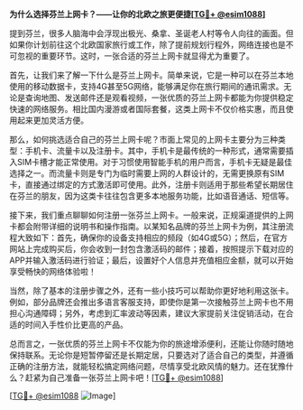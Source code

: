 **为什么选择芬兰上网卡？——让你的北欧之旅更便捷[[TG💪+ @esim1088](https://t.me/s/esim1088)]**

提到芬兰，很多人脑海中会浮现出极光、桑拿、圣诞老人村等令人向往的画面。但如果你计划前往这个北欧国家旅行或工作，除了提前规划行程外，网络连接也是不可忽视的重要环节。这时，一张合适的芬兰上网卡就显得尤为重要了。

首先，让我们来了解一下什么是芬兰上网卡。简单来说，它是一种可以在芬兰本地使用的移动数据卡，支持4G甚至5G网络，能够满足你在旅行期间的通讯需求。无论是查询地图、发送邮件还是观看视频，一张优质的芬兰上网卡都能为你提供稳定快速的网络服务。相比国内漫游或者国际套餐，这类上网卡不仅价格实惠，而且使用起来更加灵活方便。

那么，如何挑选适合自己的芬兰上网卡呢？市面上常见的上网卡主要分为三种类型：手机卡、流量卡以及注册卡。其中，手机卡是最传统的一种形式，通常需要插入SIM卡槽才能正常使用。对于习惯使用智能手机的用户而言，手机卡无疑是最佳选择之一。而流量卡则是专门为临时需要上网的人群设计的，无需更换原有SIM卡，直接通过绑定的方式激活即可使用。此外，注册卡则适用于那些希望长期居住在芬兰的朋友，因为这类卡往往包含更多本地服务功能，比如语音通话、短信等。

接下来，我们重点聊聊如何注册一张芬兰上网卡。一般来说，正规渠道提供的上网卡都会附带详细的说明书和操作指南。以某知名品牌的芬兰上网卡为例，其注册流程大致如下：首先，确保你的设备支持相应的频段（如4G或5G）；然后，在官方网站上完成购买后，你会收到一封包含激活码的邮件；接着，按照提示下载对应的APP并输入激活码进行验证；最后，设置好个人信息并充值相应金额，就可以开始享受畅快的网络体验啦！

当然，除了基本的注册步骤之外，还有一些小技巧可以帮助你更好地利用这张卡。例如，部分品牌还会推出多语言客服支持，即使你是第一次接触芬兰上网卡也不用担心沟通障碍；另外，考虑到汇率波动等因素，建议大家提前关注促销活动，在合适的时间入手性价比更高的产品。

总而言之，一张优质的芬兰上网卡不仅能为你的旅途增添便利，还能让你随时随地保持联系。无论你是短暂停留还是长期定居，只要选对了适合自己的类型，并遵循正确的注册方法，就能轻松搞定网络问题，尽情享受北欧风情的魅力。还在犹豫什么？赶紧为自己准备一张芬兰上网卡吧！[[TG💪+ @esim1088](https://t.me/s/esim1088)]

[[TG💪+ @esim1088](https://t.me/s/esim1088) ![Image](https://i.postimg.cc/4NQfJmqS/Snipaste-2025-05-13-00-14-12.png)]